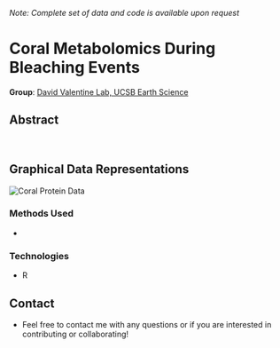 *Note: Complete set of data and code is available upon request*

# Coral Metabolomics During Bleaching Events
 
  **Group**: [David Valentine Lab, UCSB Earth Science](https://valentine-lab.geol.ucsb.edu/)
   



## Abstract

&emsp;&emsp;


## Graphical Data Representations  
![Coral Protein Data]()

### Methods Used
* 

### Technologies
* R 



## Contact
* Feel free to contact me with any questions or if you are interested in contributing or collaborating!
